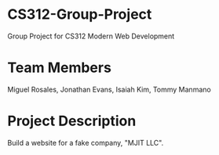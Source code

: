 # CS312-Group-Project
Group Project for CS312 Modern Web Development

# Team Members

Miguel Rosales, Jonathan Evans, Isaiah Kim, Tommy Manmano

# Project Description
Build a website for a fake company, "MJIT LLC".